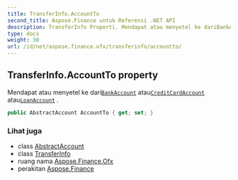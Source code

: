 ```yaml
---
title: TransferInfo.AccountTo
second_title: Aspose.Finance untuk Referensi .NET API
description: TransferInfo Properti. Mendapat atau menyetel ke dariBankAccount atauCreditCardAccount atauLoanAccount .
type: docs
weight: 30
url: /id/net/aspose.finance.ofx/transferinfo/accountto/
---
```

## TransferInfo.AccountTo property

Mendapat atau menyetel ke dari[`BankAccount`](../../bankaccount/) atau[`CreditCardAccount`](../../creditcardaccount/) atau[`LoanAccount`](../../loanaccount/) .

```csharp
public AbstractAccount AccountTo { get; set; }
```

### Lihat juga

* class [AbstractAccount](../../abstractaccount/)
* class [TransferInfo](../)
* ruang nama [Aspose.Finance.Ofx](../../transferinfo/)
* perakitan [Aspose.Finance](../../../)


